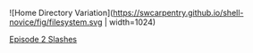 ![Home Directory Variation](https://swcarpentry.github.io/shell-novice/fig/filesystem.svg | width=1024)

[Episode 2 Slashes](episode2_slashes.md)
